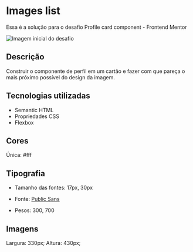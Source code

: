 # Images list

Essa é a solução para o desafio Profile card component - Frontend Mentor

<img src="./projeto.jpg"  alt="Imagem inicial do desafio">

## Descrição

Construir o componente de perfil em um cartão e fazer com que pareça o mais próximo possível do design da imagem.

## Tecnologias utilizadas

- Semantic HTML
- Propriedades CSS
- Flexbox

## Cores

Única: #fff

## Tipografia

- Tamanho das fontes: 17px, 30px

- Fonte: [Public Sans](https://fonts.google.com/specimen/Public+Sans?query=Public+Sans)

- Pesos: 300, 700

## Imagens

Largura: 330px;
Altura: 430px;